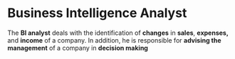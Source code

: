 # Business Intelligence Analyst

The **BI analyst** deals with the identification of **changes** in **sales**, **expenses,** and **income** of a company. In addition, he is responsible for **advising the management** of a company in **decision making**
